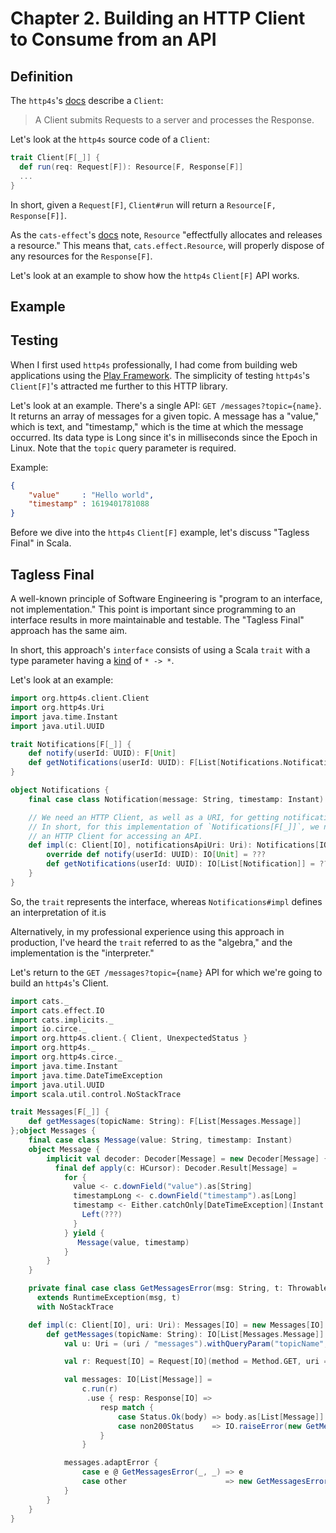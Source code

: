 # Chapter 2. Building an HTTP Client to Consume from an API

## Definition

The `http4s`'s [docs](https://github.com/http4s/http4s/blob/v0.21.22/client/src/main/scala/org/http4s/client/Client.scala#L31) describe a
`Client`:

> A Client submits Requests to a server and processes the Response.

Let's look at the `http4s` source code of a `Client`:

```scala
trait Client[F[_]] {
  def run(req: Request[F]): Resource[F, Response[F]]
  ...
}
```

In short, given a `Request[F]`, `Client#run` will return a `Resource[F, Response[F]]`.

As the `cats-effect`'s [docs](https://typelevel.org/cats-effect/docs/2.x/datatypes/resource) note, `Resource`
"effectfully allocates and releases a resource." This means that, `cats.effect.Resource`, will properly dispose of any
resources for the `Response[F]`.

Let's look at an example to show how the `http4s` `Client[F]` API works.

## Example

## Testing

When I first used `http4s` professionally, I had come from building web applications using the [Play Framework](https://www.playframework.com/). The
simplicity of testing `http4s`'s `Client[F]`'s attracted me further to this HTTP library.

Let's look at an example. There's a single API: `GET /messages?topic={name}`. It returns an array of messages for a given topic.
A message has a "value," which is text, and "timestamp," which is the time at which the message occurred. Its data type is
Long since it's in milliseconds since the Epoch in Linux. Note that the `topic` query parameter is required.

Example:

```json
{
    "value"     : "Hello world",
    "timestamp" : 1619401781088
}
```

Before we dive into the `http4s` `Client[F]` example, let's discuss "Tagless Final" in Scala.

## Tagless Final

A well-known principle of Software Engineering is "program to an interface, not implementation." This point is important
since programming to an interface results in more maintainable and testable. The "Tagless Final" approach has the same aim.

In short, this approach's `interface` consists of using a Scala `trait` with a type parameter having a [kind](https://eed3si9n.com/herding-cats/Kinds.html)
 of `* -> *`.

Let's look at an example:

```scala
import org.http4s.client.Client
import org.http4s.Uri
import java.time.Instant
import java.util.UUID

trait Notifications[F[_]] {
    def notify(userId: UUID): F[Unit]
    def getNotifications(userId: UUID): F[List[Notifications.Notification]]
}

object Notifications {
    final case class Notification(message: String, timestamp: Instant)

    // We need an HTTP Client, as well as a URI, for getting notifications.
    // In short, for this implementation of `Notifications[F[_]]`, we need
    // an HTTP Client for accessing an API.
    def impl(c: Client[IO], notificationsApiUri: Uri): Notifications[IO] = new Notifications[IO] {
        override def notify(userId: UUID): IO[Unit] = ???
        def getNotifications(userId: UUID): IO[List[Notification]] = ???
    }
}
```

So, the `trait` represents the interface, whereas `Notifications#impl` defines an interpretation of it.is

Alternatively, in my professional experience using this approach in production, I've heard the `trait` referred to as the
"algebra," and the implementation is the "interpreter."

Let's return to the `GET /messages?topic={name}` API for which we're going to build an `http4s`'s Client.

```scala
import cats._
import cats.effect.IO
import cats.implicits._
import io.circe._
import org.http4s.client.{ Client, UnexpectedStatus }
import org.http4s._
import org.http4s.circe._
import java.time.Instant
import java.time.DateTimeException
import java.util.UUID
import scala.util.control.NoStackTrace

trait Messages[F[_]] {
    def getMessages(topicName: String): F[List[Messages.Message]]
};object Messages {
    final case class Message(value: String, timestamp: Instant)
    object Message {
        implicit val decoder: Decoder[Message] = new Decoder[Message] {
          final def apply(c: HCursor): Decoder.Result[Message] =
            for {
              value <- c.downField("value").as[String]
              timestampLong <- c.downField("timestamp").as[Long]
              timestamp <- Either.catchOnly[DateTimeException](Instant.ofEpochMilli(timestampLong)).leftMap { t: Throwable =>
                Left(???)
              }
            } yield {
               Message(value, timestamp)
            }
        }
    }

    private final case class GetMessagesError(msg: String, t: Throwable)
      extends RuntimeException(msg, t)
      with NoStackTrace

    def impl(c: Client[IO], uri: Uri): Messages[IO] = new Messages[IO] {
        def getMessages(topicName: String): IO[List[Messages.Message]] = {
            val u: Uri = (uri / "messages").withQueryParam("topicName", topicName)

            val r: Request[IO] = Request[IO](method = Method.GET, uri = u)

            val messages: IO[List[Message]] =
                c.run(r)
                 .use { resp: Response[IO] =>
                    resp match {
                        case Status.Ok(body) => body.as[List[Message]]
                        case non200Status    => IO.raiseError(new GetMessagesError("non-200 response", UnexpectedStatus(non200Status)))
                    }
                }

            messages.adaptError {
                case e @ GetMessagesError(_, _) => e
                case other                      => new GetMessagesError("unexpected error", other)
            }
        }
    }
}
```